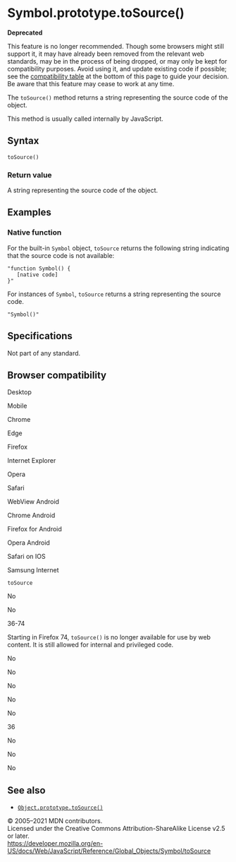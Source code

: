 Symbol.prototype.toSource()
===========================

**Deprecated**

This feature is no longer recommended. Though some browsers might still support it, it may have already been removed from the relevant web standards, may be in the process of being dropped, or may only be kept for compatibility purposes. Avoid using it, and update existing code if possible; see the [compatibility table](#browser_compatibility) at the bottom of this page to guide your decision. Be aware that this feature may cease to work at any time.

The `toSource()` method returns a string representing the source code of the object.

This method is usually called internally by JavaScript.

Syntax
------

    toSource()

### Return value

A string representing the source code of the object.

Examples
--------

### Native function

For the built-in `Symbol` object, `toSource` returns the following string indicating that the source code is not available:

    "function Symbol() {
       [native code]
    }"

For instances of `Symbol`, `toSource` returns a string representing the source code.

    "Symbol()"

Specifications
--------------

Not part of any standard.

Browser compatibility
---------------------

Desktop

Mobile

Chrome

Edge

Firefox

Internet Explorer

Opera

Safari

WebView Android

Chrome Android

Firefox for Android

Opera Android

Safari on IOS

Samsung Internet

`toSource`

No

No

36-74

Starting in Firefox 74, `toSource()` is no longer available for use by web content. It is still allowed for internal and privileged code.

No

No

No

No

No

36

No

No

No

See also
--------

-   [`Object.prototype.toSource()`](../object/tosource)

© 2005–2021 MDN contributors.  
Licensed under the Creative Commons Attribution-ShareAlike License v2.5 or later.  
<a href="https://developer.mozilla.org/en-US/docs/Web/JavaScript/Reference/Global_Objects/Symbol/toSource" class="_attribution-link">https://developer.mozilla.org/en-US/docs/Web/JavaScript/Reference/Global_Objects/Symbol/toSource</a>
